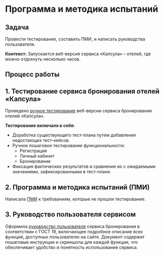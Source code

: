 #  Программа и методика испытаний

## Задача
Провести тестирование, составить ПМИ, и написать руководства пользователя.

**Контекст:** Запускается веб-версия сервиса «Капсула» – отелей, где можно отдохнуть несколько часов.



## Процесс работы

## 1. Тестирование сервиса бронирования отелей «Капсула»


Проведено [ручное тестирование](https://docs.google.com/document/d/1WNXPHyEam6Fkq6Qedc5dbRDaFuMG4HD8bjW1-3ZqGJY/edit?usp=sharing) веб-версии сервиса бронирования отелей «Капсула». 

**Тестирование включало в себя:**

*   Доработка существующего тест-плана путем добавления недостающих тест-кейсов.
*   Ручное пошаговое тестирование функциональности:
    *   Регистрация
    *   Личный кабинет
    *   Бронирование
*   Фиксация фактических результатов и сравнение их с ожидаемыми значениями, зафиксированными в тест-плане.


## 2. Программа и методика испытаний (ПМИ)
Написала [ПМИ](https://docs.google.com/document/d/1e-2v-7u_E8PomZiKhsM9sCugkYZWKzaoI_AaSVLYV5o/edit?usp=sharing) к требованиям, которые не прошли тестирование.


## 3. Руководство пользователя сервисом

Оформила [руководство пользователя](https://docs.google.com/document/d/1GQAcUklZHk3yB9I_g3libIv5hpxtc3Zn-eZhj6eK2ks/edit?usp=sharing) сервиса бронирования в соответствии с ГОСТ 19, включающее подробное описание всех функций, доступных пользователю на сайте.  Документ содержит пошаговые инструкции и скриншоты для каждой функции, что обеспечивает удобство и понятность использования сервиса.
